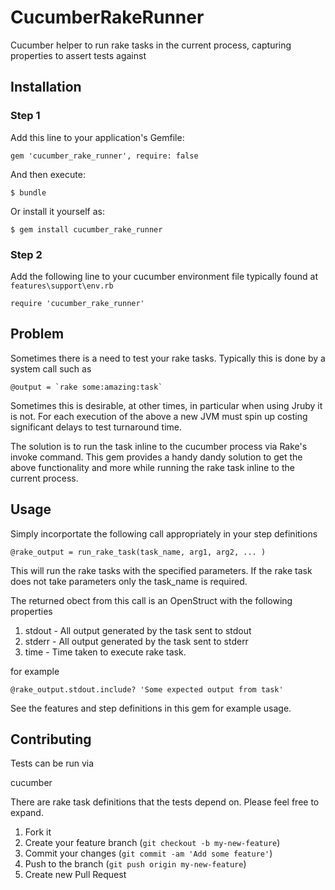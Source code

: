 # CucumberRakeRunner

Cucumber helper to run rake tasks in the current process, capturing properties to assert tests against

## Installation

### Step 1

Add this line to your application's Gemfile:

    gem 'cucumber_rake_runner', require: false

And then execute:

    $ bundle

Or install it yourself as:

    $ gem install cucumber_rake_runner

### Step 2

Add the following line to your cucumber environment file typically found at `features\support\env.rb`

    require 'cucumber_rake_runner'

## Problem

Sometimes there is a need to test your rake tasks.  Typically this is done by a system call such as

    @output = `rake some:amazing:task`

Sometimes this is desirable, at other times, in particular when using Jruby it is not.  For each execution of the above a new JVM must spin up costing significant delays to test turnaround time.

The solution is to run the task inline to the cucumber process via Rake's invoke command.  This gem provides a handy dandy solution to get the above functionality and more while running the rake task inline to the current process.

## Usage

Simply incorportate the following call appropriately in your step definitions

    @rake_output = run_rake_task(task_name, arg1, arg2, ... )

This will run the rake tasks with the specified parameters.  If the rake task does not take parameters only the task_name is required.

The returned obect from this call is an OpenStruct with the following properties

1. stdout - All output generated by the task sent to stdout
2. stderr - All output generated by the task sent to stderr
3. time - Time taken to execute rake task.

for example

    @rake_output.stdout.include? 'Some expected output from task'

See the features and step definitions in this gem for example usage.

## Contributing

Tests can be run via

  cucumber

There are rake task definitions that the tests depend on.  Please feel free to expand.

1. Fork it
2. Create your feature branch (`git checkout -b my-new-feature`)
3. Commit your changes (`git commit -am 'Add some feature'`)
4. Push to the branch (`git push origin my-new-feature`)
5. Create new Pull Request
